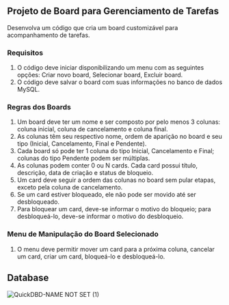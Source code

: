 ## Projeto de Board para Gerenciamento de Tarefas

Desenvolva um código que cria um board customizável para acompanhamento de tarefas.

### Requisitos

1. O código deve iniciar disponibilizando um menu com as seguintes opções: Criar novo board, Selecionar board, Excluir board.
2. O código deve salvar o board com suas informações no banco de dados MySQL.

### Regras dos Boards

1. Um board deve ter um nome e ser composto por pelo menos 3 colunas: coluna inicial, coluna de cancelamento e coluna final.
2. As colunas têm seu respectivo nome, ordem de aparição no board e seu tipo (Inicial, Cancelamento, Final e Pendente).
3. Cada board só pode ter 1 coluna do tipo Inicial, Cancelamento e Final; colunas do tipo Pendente podem ser múltiplas.
4. As colunas podem conter 0 ou N cards. Cada card possui título, descrição, data de criação e status de bloqueio.
5. Um card deve seguir a ordem das colunas no board sem pular etapas, exceto pela coluna de cancelamento.
6. Se um card estiver bloqueado, ele não pode ser movido até ser desbloqueado.
7. Para bloquear um card, deve-se informar o motivo do bloqueio; para desbloqueá-lo, deve-se informar o motivo do desbloqueio.

### Menu de Manipulação do Board Selecionado

1. O menu deve permitir mover um card para a próxima coluna, cancelar um card, criar um card, bloqueá-lo e desbloqueá-lo.

## Database
![QuickDBD-NAME NOT SET (1)](https://github.com/user-attachments/assets/f2eea560-0f8e-43db-8547-b27cdae3401e)
